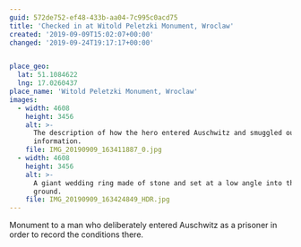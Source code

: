 ```yaml
---
guid: 572de752-ef48-433b-aa04-7c995c0acd75
title: 'Checked in at Witold Peletzki Monument, Wroclaw'
created: '2019-09-09T15:02:07+00:00'
changed: '2019-09-24T19:17:17+00:00'


place_geo:
  lat: 51.1084622
  lng: 17.0260437
place_name: 'Witold Peletzki Monument, Wroclaw'
images:
  - width: 4608
    height: 3456
    alt: >-
      The description of how the hero entered Auschwitz and smuggled out
      information. 
    file: IMG_20190909_163411887_0.jpg
  - width: 4608
    height: 3456
    alt: >-
      A giant wedding ring made of stone and set at a low angle into the
      ground. 
    file: IMG_20190909_163424849_HDR.jpg
---
```


Monument to a man who deliberately entered Auschwitz as a prisoner in order to record the conditions there. 
